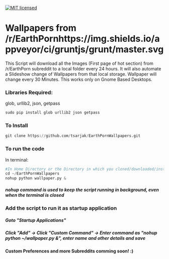 [![MIT licensed](https://img.shields.io/badge/Build-UnderDevelopment-red.svg)](https://raw.githubusercontent.com/hyperium/hyper/master/LICENSE)

# Wallpapers from /r/EarthPornhttps://img.shields.io/appveyor/ci/gruntjs/grunt/master.svg

This Script will download all the Images (First page of hot section) from /r/EarthPorn subreddit to a local folder every 24 hours.
It will also automate a Slideshow change of Wallpapers from that local storage. Wallpaper will change every 30 Minutes.
This works only on Gnome Based Desktops.

### Libraries Required:
glob, urllib2, json, getpass
```python
sudo pip install glob urllib2 json getpass
```
### To Install
```python
git clone https://github.com/tsarjak/EarthPornWallpapers.git
```


### To run the code
In terminal:
```python
#In Home Directory or the Directory in which you cloned/downloaded/installed the script
cd ~/EarthPornWallpapers
nohup python wallpaper.py &
```
##### nohup command is used to keep the script running in background, even when the terminal is closed

### Add the script to run it as startup application

##### Goto "Startup Applications"
##### Click "Add" -> Click "Custom Command" -> Enter command as "nohup python ~/wallpaper.py &", enter name and other details and save


#### Custom Preferences and more Subreddits comming soon! :)
